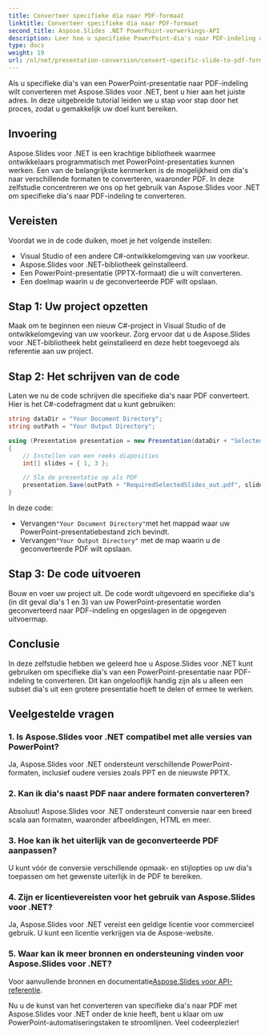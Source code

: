 ```yaml
---
title: Converteer specifieke dia naar PDF-formaat
linktitle: Converteer specifieke dia naar PDF-formaat
second_title: Aspose.Slides .NET PowerPoint-verwerkings-API
description: Leer hoe u specifieke PowerPoint-dia's naar PDF-indeling converteert met Aspose.Slides voor .NET. Stapsgewijze handleiding met codevoorbeelden.
type: docs
weight: 19
url: /nl/net/presentation-conversion/convert-specific-slide-to-pdf-format/
---
```



Als u specifieke dia's van een PowerPoint-presentatie naar PDF-indeling wilt converteren met Aspose.Slides voor .NET, bent u hier aan het juiste adres. In deze uitgebreide tutorial leiden we u stap voor stap door het proces, zodat u gemakkelijk uw doel kunt bereiken.

## Invoering

Aspose.Slides voor .NET is een krachtige bibliotheek waarmee ontwikkelaars programmatisch met PowerPoint-presentaties kunnen werken. Een van de belangrijkste kenmerken is de mogelijkheid om dia's naar verschillende formaten te converteren, waaronder PDF. In deze zelfstudie concentreren we ons op het gebruik van Aspose.Slides voor .NET om specifieke dia's naar PDF-indeling te converteren.

## Vereisten

Voordat we in de code duiken, moet je het volgende instellen:

- Visual Studio of een andere C#-ontwikkelomgeving van uw voorkeur.
- Aspose.Slides voor .NET-bibliotheek geïnstalleerd.
- Een PowerPoint-presentatie (PPTX-formaat) die u wilt converteren.
- Een doelmap waarin u de geconverteerde PDF wilt opslaan.

## Stap 1: Uw project opzetten

Maak om te beginnen een nieuw C#-project in Visual Studio of de ontwikkelomgeving van uw voorkeur. Zorg ervoor dat u de Aspose.Slides voor .NET-bibliotheek hebt geïnstalleerd en deze hebt toegevoegd als referentie aan uw project.

## Stap 2: Het schrijven van de code

Laten we nu de code schrijven die specifieke dia's naar PDF converteert. Hier is het C#-codefragment dat u kunt gebruiken:

```csharp
string dataDir = "Your Document Directory";
string outPath = "Your Output Directory";

using (Presentation presentation = new Presentation(dataDir + "SelectedSlides.pptx"))
{
    // Instellen van een reeks diaposities
    int[] slides = { 1, 3 };

    // Sla de presentatie op als PDF
    presentation.Save(outPath + "RequiredSelectedSlides_out.pdf", slides, SaveFormat.Pdf);
}
```

In deze code:

-  Vervangen`"Your Document Directory"`met het mappad waar uw PowerPoint-presentatiebestand zich bevindt.
-  Vervangen`"Your Output Directory"` met de map waarin u de geconverteerde PDF wilt opslaan.

## Stap 3: De code uitvoeren

Bouw en voer uw project uit. De code wordt uitgevoerd en specifieke dia's (in dit geval dia's 1 en 3) van uw PowerPoint-presentatie worden geconverteerd naar PDF-indeling en opgeslagen in de opgegeven uitvoermap.

## Conclusie

In deze zelfstudie hebben we geleerd hoe u Aspose.Slides voor .NET kunt gebruiken om specifieke dia's van een PowerPoint-presentatie naar PDF-indeling te converteren. Dit kan ongelooflijk handig zijn als u alleen een subset dia's uit een grotere presentatie hoeft te delen of ermee te werken.

## Veelgestelde vragen

### 1. Is Aspose.Slides voor .NET compatibel met alle versies van PowerPoint?

Ja, Aspose.Slides voor .NET ondersteunt verschillende PowerPoint-formaten, inclusief oudere versies zoals PPT en de nieuwste PPTX.

### 2. Kan ik dia's naast PDF naar andere formaten converteren?

Absoluut! Aspose.Slides voor .NET ondersteunt conversie naar een breed scala aan formaten, waaronder afbeeldingen, HTML en meer.

### 3. Hoe kan ik het uiterlijk van de geconverteerde PDF aanpassen?

U kunt vóór de conversie verschillende opmaak- en stijlopties op uw dia's toepassen om het gewenste uiterlijk in de PDF te bereiken.

### 4. Zijn er licentievereisten voor het gebruik van Aspose.Slides voor .NET?

Ja, Aspose.Slides voor .NET vereist een geldige licentie voor commercieel gebruik. U kunt een licentie verkrijgen via de Aspose-website.

### 5. Waar kan ik meer bronnen en ondersteuning vinden voor Aspose.Slides voor .NET?

Voor aanvullende bronnen en documentatie[Aspose.Slides voor API-referentie](https://reference.aspose.com/slides/net/).

Nu u de kunst van het converteren van specifieke dia's naar PDF met Aspose.Slides voor .NET onder de knie heeft, bent u klaar om uw PowerPoint-automatiseringstaken te stroomlijnen. Veel codeerplezier!